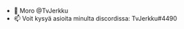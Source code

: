 - 👋 Moro @TvJerkku
- 📫 Voit kysyä asioita minulta discordissa: TvJerkku#4490

<!---
TvJerkku/TvJerkku is a ✨ special ✨ repository because its `README.md` (this file) appears on your GitHub profile.
You can click the Preview link to take a look at your changes.
--->
